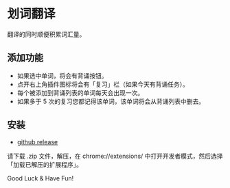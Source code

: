 # 划词翻译

翻译的同时顺便积累词汇量。

## 添加功能

- 如果选中单词，将会有背诵按钮。
- 点开右上角插件图标将会有「复习」栏（如果今天有背诵任务）。
- 每个被添加到背诵列表的单词每天会出现一次。
- 如果多于 5 次的复习您都记得该单词，该单词将会从背诵列表中删去。

## 安装

- [github release](https://github.com/swwind/crx-selection-translate/releases)

请下载 .zip 文件，解压，在 chrome://extensions/ 中打开开发者模式，然后选择「加载已解压的扩展程序」。

Good Luck & Have Fun!
